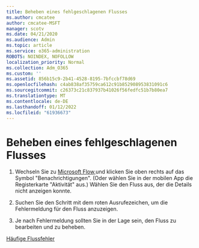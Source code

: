 ```yaml
---
title: Beheben eines fehlgeschlagenen Flusses
ms.author: cmcatee
author: cmcatee-MSFT
manager: scotv
ms.date: 04/21/2020
ms.audience: Admin
ms.topic: article
ms.service: o365-administration
ROBOTS: NOINDEX, NOFOLLOW
localization_priority: Normal
ms.collection: Adm_O365
ms.custom: ''
ms.assetid: 856b15c9-2b41-4528-8195-7bfccbf78d69
ms.openlocfilehash: c4ab838af35759ca612c91b852908953831091c6
ms.sourcegitcommit: c26373c21c837937b41026f56fedfc51b7b80ea7
ms.translationtype: MT
ms.contentlocale: de-DE
ms.lasthandoff: 01/12/2022
ms.locfileid: "61936673"
---
```

# <a name="fix-a-flow-that-failed"></a>Beheben eines fehlgeschlagenen Flusses

1. Wechseln Sie zu [Microsoft Flow,](https://flow.microsoft.com/)und klicken Sie oben rechts auf das Symbol "Benachrichtigungen". (Oder wählen Sie in der mobilen App die Registerkarte "Aktivität" aus.) Wählen Sie den Fluss aus, der die Details nicht anzeigen konnte.
    
2. Suchen Sie den Schritt mit dem roten Ausrufezeichen, um die Fehlermeldung für den Fluss anzuzeigen.
    
3. Je nach Fehlermeldung sollten Sie in der Lage sein, den Fluss zu bearbeiten und zu beheben. 
    
[Häufige Flussfehler](https://go.microsoft.com/fwlink/?linkid=872110)
  

